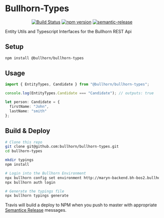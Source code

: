 # Bullhorn-Types

<div align="center">

[![Build Status](https://github.com/bullhorn/bullhorn-types/workflows/Build/badge.svg)](https://github.com/bullhorn/bullhorn-types/actions/)
[![npm version](https://badge.fury.io/js/%40bullhorn%2Fbullhorn-types.svg)](https://badge.fury.io/js/%40bullhorn%2Fbullhorn-types)
[![semantic-release](https://img.shields.io/badge/%20%20%F0%9F%93%A6%F0%9F%9A%80-semantic--release-e10079.svg?style=flat-square)](https://github.com/semantic-release/semantic-release)

</div>

Entity Utils and Typescript Interfaces for the Bullhorn REST Api

## Setup

```bash
npm install @bullhorn/bullhorn-types
```

## Usage

```typescript
import { EntityTypes, Candidate } from "@bullhorn/bullhorn-types";

console.log(EntityTypes.Candidate === "Candidate"); // outputs: true

let person: Candidate = {
  firstName: "John",
  lastName: "smith"
};
```

## Build & Deploy

```bash
# Clone this repo
git clone git@github.com:bullhorn/bullhorn-types.git
cd bullhorn-types

mkdir typings
npm install

# Login into the Bullhorn Environment
npx bullhorn config set environment http://maryn-backend.bh-bos2.bullhorn.com:8182
npx bullhorn auth login

# Generate the typings file
npx bullhorn typings generate
```

Travis will build a deploy to NPM when you push to master with appropriate [Semantice Release](https://github.com/semantic-release/semantic-release) messages.
